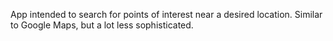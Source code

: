 App intended to search for points of interest near a desired location.
Similar to Google Maps, but a lot less sophisticated.